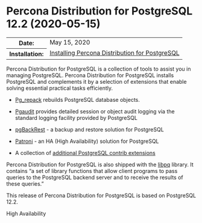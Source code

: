# Percona Distribution for PostgreSQL 12.2 (2020-05-15)


<table class="docutils field-list" frame="void" rules="none">
  <colgroup>
    <col class="field-name">
    <col class="field-body">
  </colgroup>
  <tbody valign="top">
    <tr class="field-odd field">
      <th class="field-name">Date:</th>
      <td class="field-body">May 15, 2020</td>
    </tr>
    <tr class="field-even field">
      <th class="field-name">Installation:</th>
      <td class="field-body">
        <a class="reference external" href="https://www.percona.com/doc/postgresql/12/installing.html#">Installing Percona Distribution for PostgreSQL</a></td>
    </tr>
  </tbody>
</table> 


Percona Distribution for PostgreSQL is a collection of tools to assist you in managing PostgreSQL. Percona Distribution for PostgreSQL
installs PostgreSQL and complements it by a selection of extensions that
enable solving essential practical tasks efficiently.


* [Pg_repack](https://github.com/reorg/pg_repack) rebuilds PostgreSQL
database objects.


* [Pgaudit](https://www.pgaudit.org/) provides detailed session or object
audit logging via the standard logging facility provided by PostgreSQL


* [pgBackRest](https://pgbackrest.org/) - a backup and restore solution for
PostgreSQL


* [Patroni](https://patroni.readthedocs.io/en/latest/) - an HA (High Availability) solution for
PostgreSQL


* A collection of [additional PostgreSQL contrib extensions](https://www.postgresql.org/docs/12/contrib.html)

Percona Distribution for PostgreSQL is also shipped with the [libpq](https://www.postgresql.org/docs/12/libpq.html) library. It contains “a set of
library functions that allow client programs to pass queries to the PostgreSQL
backend server and to receive the results of these queries.” 

This release of Percona Distribution for PostgreSQL is based on PostgreSQL 12.2.

 High Availability
